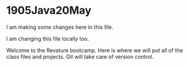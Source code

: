 # 1905Java20May

I am making some changes here in this file.

I am changing this file locally too.

Welcome to the Revature bootcamp. Here is where we will put all of the class files and projects. Git will take care of version control.
